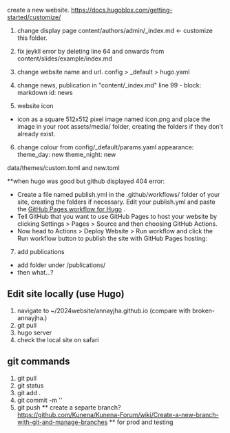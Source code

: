 create a new website. 
https://docs.hugoblox.com/getting-started/customize/
1. change display page 
    content/authors/admin/_index.md <- customize this folder. 
2. fix jeykll error by deleting line 64 and onwards from content/slides/example/index.md
3. change website name and url. 
    config > _default > hugo.yaml 
4. change news, publication in "content/_index.md"
line 99   - block: markdown
    id: news

5. website icon 
- icon as a square 512x512 pixel image named icon.png and place the image in your root assets/media/ folder, creating the folders if they don’t already exist.

6. change colour 
from config/_default/params.yaml 
appearance:
  theme_day: new 
  theme_night: new

data/themes/custom.toml and new.toml

**when hugo was good but github displayed 404 error:
- Create a file named publish.yml in the .github/workflows/ folder of your site, creating the folders if necessary.
Edit your publish.yml and paste the [GitHub Pages workflow for Hugo](https://github.com/HugoBlox/hugo-blox-builder/blob/main/starters/blog/.github/workflows/publish.yaml) .
- Tell GitHub that you want to use GitHub Pages to host your website by clicking Settings > Pages > Source and then choosing GitHub Actions.
- Now head to Actions > Deploy Website > Run workflow and click the Run workflow button to publish the site with GitHub Pages hosting:

7. add publications 
- add folder under /publications/ 
- then what...?

## Edit site locally (use Hugo)
1. navigate to ~/2024website/annayjha.github.io (compare with broken-annayjha.)
2. git pull 
3. hugo server 
4. check the local site on safari


## git commands 
1. git pull 
2. git status 
3. git add . 
4. git commit -m ''
5. git push
** create a separte branch? https://github.com/Kunena/Kunena-Forum/wiki/Create-a-new-branch-with-git-and-manage-branches
** for prod and testing